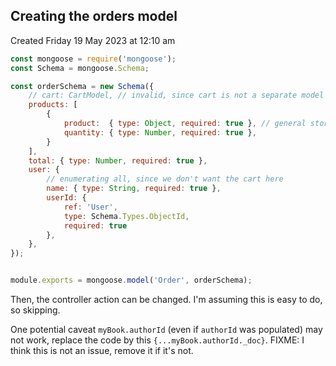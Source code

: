 ## Creating the orders model
Created Friday 19 May 2023 at 12:10 am

```js
const mongoose = require('mongoose');
const Schema = mongoose.Schema;

const orderSchema = new Schema({
	// cart: CartModel, // invalid, since cart is not a separate model
	products: [
		{
			product:  { type: Object, required: true }, // general storage
			quantity: { type: Number, required: true },
		}
	],
	total: { type: Number, required: true },
	user: {
		// enumerating all, since we don't want the cart here
		name: { type: String, required: true },
		userId: { 
			ref: 'User', 
			type: Schema.Types.ObjectId, 
			required: true 
		},
	},
});


module.exports = mongoose.model('Order', orderSchema);
```

Then, the controller action can be changed. I'm assuming this is easy to do, so skipping. 

One potential caveat `myBook.authorId` (even if `authorId` was populated) may not work, replace the code by this `{...myBook.authorId._doc}`. FIXME: I think this is not an issue, remove it if it's not.
